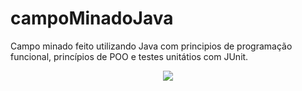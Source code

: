 # campoMinadoJava
 Campo minado feito utilizando Java com principios de programação funcional, princípios de POO e testes unitátios com JUnit.

<div align="center">
    <img src="https://user-images.githubusercontent.com/64506852/212419710-ab7be103-89e1-4c6c-8b93-f58e482b1eae.png"/>
</div>
